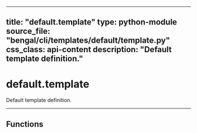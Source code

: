 
---
title: "default.template"
type: python-module
source_file: "bengal/cli/templates/default/template.py"
css_class: api-content
description: "Default template definition."
---

# default.template

Default template definition.

---


## Functions
